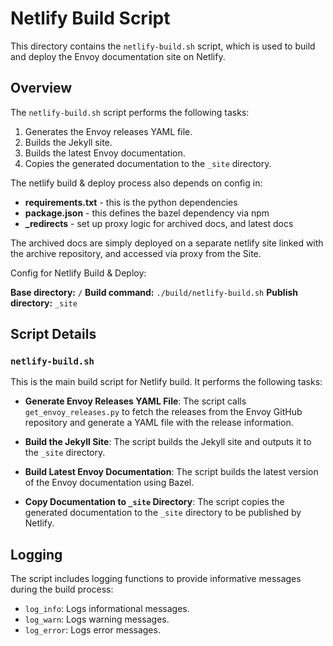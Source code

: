 # Netlify Build Script

This directory contains the `netlify-build.sh` script, which is used to build and deploy the Envoy documentation site on Netlify.

## Overview

The `netlify-build.sh` script performs the following tasks:
1. Generates the Envoy releases YAML file.
2. Builds the Jekyll site.
3. Builds the latest Envoy documentation.
4. Copies the generated documentation to the `_site` directory.

The netlify build & deploy process also depends on config in:
- **requirements.txt** - this is the python dependencies
- **package.json** - this defines the bazel dependency via npm
- **_redirects** - set up proxy logic for archived docs, and latest docs

The archived docs are simply deployed on a separate netlify site linked with the archive repository, and accessed via proxy from the Site.

Config for Netlify Build & Deploy:

**Base directory:** `/`
**Build command:** `./build/netlify-build.sh`
**Publish directory:** `_site`

## Script Details

### `netlify-build.sh`

This is the main build script for Netlify build. It performs the following tasks:

- **Generate Envoy Releases YAML File**:
    The script calls `get_envoy_releases.py` to fetch the releases from the Envoy GitHub repository and generate a YAML file with the release information.


- **Build the Jekyll Site**:
    The script builds the Jekyll site and outputs it to the `_site` directory.


- **Build Latest Envoy Documentation**:
    The script builds the latest version of the Envoy documentation using Bazel.

- **Copy Documentation to `_site` Directory**:
    The script copies the generated documentation to the `_site` directory to be published by Netlify.

## Logging

The script includes logging functions to provide informative messages during the build process:

- `log_info`: Logs informational messages.
- `log_warn`: Logs warning messages.
- `log_error`: Logs error messages.
